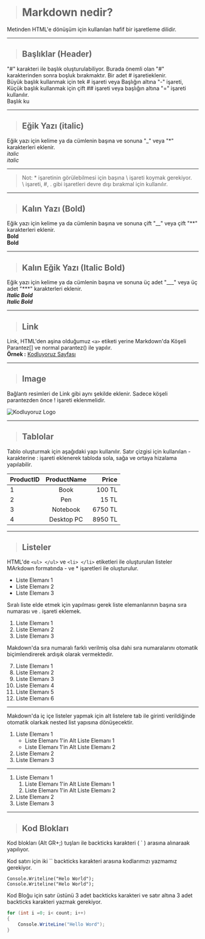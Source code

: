 ># Markdown nedir?
Metinden HTML'e dönüşüm için kullanılan hafif bir işaretleme dilidir.

---
>## Başlıklar (Header)  

"#" karakteri ile başlık oluşturulabiliyor. Burada önemli olan "#" karakterinden sonra boşluk bırakmaktır. Bir adet # işaretieklenir.   
Büyük başlık kullanmak için tek # işareti veya Başlığın altına "-" işareti,  
Küçük başlık kullanmak için çift ## işareti veya başlığın altına "=" işareti kullanılır.     
Başlık ku

---
>## Eğik Yazı (italic)
Eğik yazı için kelime ya da cümlenin başına ve sonuna "_" veya "*" karakterleri eklenir.    
_italic_    
*italic*

---
> Not: * işaretinin görülebilmesi için başına \ işareti koymak gerekiyor.   
\ işareti, #, . gibi işaretleri devre dışı bırakmal için kullanılır.
---
>## Kalın Yazı (Bold)
Eğik yazı için kelime ya da cümlenin başına ve sonuna çift "__" veya çift "**" karakterleri eklenir.  
__Bold__    
**Bold**

---
>## Kalın Eğik Yazı (Italic Bold)
Eğik yazı için kelime ya da cümlenin başına ve sonuna üç adet "___" veya üç adet "***" karakterleri eklenir.  
___Italic Bold___    
***Italic Bold***

---
>## Link
Link, HTML'den aşina olduğumuz `<a>` etiketi yerine Markdown'da Köşeli Parantez[] ve normal parantez() ile yapılır.     
**Örnek :** [Kodluyoruz Sayfası](https://www.kodluyoruz.org/)     

---
>## Image
Bağlantı resimleri de Link gibi aynı şekilde eklenir. Sadece köşeli parantezden önce ! işareti eklenmelidir.

![Kodluyoruz Logo](https://cdn.sanity.io/images/9kdepi1d/production/65c832d202a503b15d99e628f4313782f3ef50db-300x62.png)

---
>## Tablolar
Tablo oluşturmak için aşağıdaki yapı kullanılır. Satır çizgisi için kullanılan - karakterine : işareti eklenerek tabloda sola, sağa ve ortaya hizalama yapılabilir.

|ProductID| ProductName| Price|
| :--- | :---: | ---: |
| 1 | Book | 100 TL |
| 2 | Pen | 15 TL |
| 3 | Notebook | 6750 TL |
| 4 | Desktop PC | 8950 TL |


---
>## Listeler
HTML'de `<ul> </ul>` ve `<li> </li>` etiketleri ile oluşturulan listeler MArkdown formatında - ve * işaretleri ile oluşturulur.

- Liste Elemanı 1
- Liste Elemanı 2 
- Liste Elemanı 3

Sıralı liste elde etmek için yapılması gerek liste elemanlarının başına sıra numarası ve . işareti eklemek.

1. Liste Elemanı 1
2. Liste Elemanı 2 
3. Liste Elemanı 3

Makdown'da sıra numaralı farklı verilmiş olsa dahi sıra numaralarını otomatik biçimlendirerek ardışık olarak vermektedir.

7. Liste Elemanı 1
8. Liste Elemanı 2 
13. Liste Elemanı 3
25. Liste Elemanı 4
2. Liste Elemanı 5 
3. Liste Elemanı 6
---
Makdown'da iç içe listeler yapmak için alt listelere tab ile girinti verildiğinde otomatik olarkak nested list yapısına dönüşecektir.

1. Liste Elemanı 1
    - Liste Elemanı 1'in Alt Liste Elemanı 1
    - Liste Elemanı 1'in Alt Liste Elemanı 2
2. Liste Elemanı 2 
3. Liste Elemanı 3
---
1. Liste Elemanı 1
    1. Liste Elemanı 1'in Alt Liste Elemanı 1
    2. Liste Elemanı 1'in Alt Liste Elemanı 2
2. Liste Elemanı 2 
3. Liste Elemanı 3
---

>## Kod Blokları
Kod blokları (Alt GR+;) tuşları ile backticks karakteri ( ` ) arasına alınaraak yapılıyor.

Kod satırı için iki `` backticks karakteri arasına kodlarımızı yazmamız gerekiyor.     

`Console.Writeline("Helo World");`  
`Console.Writeline("Helo World");`

Kod Bloğu için satır üstünü 3 adet backticks karakteri ve satır altına 3 adet backticks karakteri yazmak gerekiyor.

``` C#
for (int i =0; i< count; i++)
{
    Console.WriteLine("Hello Word");
}
```

